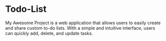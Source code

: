 # Todo-List
My Awesome Project is a web application that allows users to easily create and share custom to-do lists. With a simple and intuitive interface, users can quickly add, delete, and update tasks.
